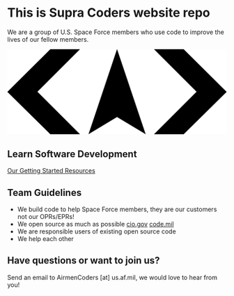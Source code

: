 # This is Supra Coders website repo

We are a group of U.S. Space Force members who use code to improve the lives of our fellow members.

![Space Coders logo ](/images/SpaceCoders_Logo.png)




## Learn Software Development
[Our Getting Started Resources](https://airmencoders.us/learn)



## Team Guidelines
* We build code to help Space Force members, they are our customers not our OPRs/EPRs!
* We open source as much as possible [cio.gov](https://sourcecode.cio.gov/OSS/) [code.mil](https://code.mil)
* We are responsible users of existing open source code
* We help each other


## Have questions or want to join us?
Send an email to AirmenCoders [at] us.af.mil, we would love to hear from you!

